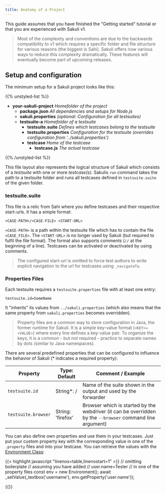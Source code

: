 ```yaml
---
title: Anatomy of a Project
---
```


This guide assumes that you have finished the "Getting started" tutorial or that you are experienced with Sakuli v1. 

> Most of the complexity and conventions are due to the backwards compatibility to v1 which requires a specific folder and file structure for various reasons (the biggest is Sahi). Sakuli offers now various ways to reduce this complexity dramatically. These features will eventually become part of upcoming releases.

## Setup and configuration

The minimum setup for a Sakuli project looks like this:

{{% unstyled-list %}}
- <i class="fas fa-folder"></i> **your-sakuli-project** *Homefolder of the project*
  - <i class="far fa-file"></i> **package.json** *All dependencies and setups for Node.js*
  - <i class="far fa-file"></i> **sakuli.properties** *(optional: Configuration for all testsuites)*
  - <i class="fas fa-folder"></i> **testsuite-a** *Homefolder of a testsuite*
     - <i class="far fa-file"></i> **testsuite.suite** *Defines which testcases belong to the testsuite*
     - <i class="far fa-file"></i> **testsuite.properties** *Configuration for the testsuite (overrides configuration from '../sakuli.properties')*
     - <i class="fas fa-folder"></i> **testcase** *Home of the testcase*
         - <i class="far fa-file"></i> **testcase.js** *The actual testcase*

{{% /unstyled-list %}}

This file layout also represents the logical structure of Sakuli which consists of a *testsuite* with one or more *testcase(s)*. Sakulis `run` command takes the path to a testsuite folder and runs all testcases defined in `testsuite.suite` of the given folder. 

### testsuite.suite

This file is a relic from Sahi where you define testcases and their respective start-urls. It has a simple format:

```
<CASE-PATH>/<CASE-FILE> <START-URL>
```

`<CASE-PATH>` is a path within the testsuite file which has to contain the file `<CASE_FILE>`. The `<START-URL>` is no longer used by Sakuli (but required to fulfil the file format). The format also supports comments (`//` at the beginning of a line). Testcases can be activated or deactivated by using comments.

> The configured start-url is omitted to force test authors to write explicit navigation to the url for testcases using `_navigateTo`.

### Properties Files

Each testsuite requires a `testsuite.properties` file with at least one entry:

```
testsuite.id=SomeName
```

It "inherits" its values from `../sakuli.properties` (which also means that the same property from `sakuli.properties` becomes overridden). 

> Property files are a common way to store configuration in Java, the former runtime for Sakuli. It is a simple key-value format (`<KEY>=<VALUE>`) where every line defines a key-value pair. To organize the keys, it is a common - but not required - practice to separate names by dots (similar to Java namespaces).

There are several predefined properties that can be configured to influence the behavior of Sakuli (* indicates a required property):

| Property            | Type: Default     | Comment / Example                                            |
| ------------------- | ----------------- | ------------------------------------------------------------ |
| `testsuite.id`      | String*: /        | Name of the suite shown in the output and used by the forwarder |
| `testsuite.browser` | String: 'firefox' | Browser which is started by the webdriver (it can be overridden by the `--browser` command line argument) |

You can also define own properties and use them in your testcases. Just put your custom property key with the corresponding value in one of the `.property` files and into your testcase. You can retrieve the values with the [Environment Class](/apidoc/sakuli-legacy/interfaces/thenableenvironment.html#getproperty):

{{< highlight javascript "linenos=table,linenostart=1" >}}
// omitting boilerplate 
// assuming you have added 
// user.name=Tester 
// in one of the property files
const env = new Environment();
await _setValue(_textbox('username'), env.getProperty('user.name')); 

{{</highlight>}}